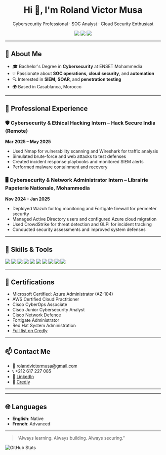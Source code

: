<h1 align="center">Hi 👋, I'm Roland Victor Musa</h1>

<p align="center">
Cybersecurity Professional · SOC Analyst · Cloud Security Enthusiast  
</p>

<p align="center">
  <a href="mailto:rolandvictormusa@gmail.com"><img src="https://img.shields.io/badge/Email-rolandvictormusa@gmail.com-red?style=flat-square" /></a>
  <a href="https://www.linkedin.com/in/rolandvictormusa/"><img src="https://img.shields.io/badge/LinkedIn-rolandvictormusa-blue?style=flat-square&logo=linkedin" /></a>
  <a href="https://www.credly.com/users/roland-victor-musa"><img src="https://img.shields.io/badge/Credentials-View_on_Credly-orange?style=flat-square" /></a>
</p>

---

## 🧠 About Me

- 🎓 Bachelor's Degree in **Cybersecurity** at ENSET Mohammedia  
- 💡 Passionate about **SOC operations**, **cloud security**, and **automation**  
- 🔍 Interested in **SIEM**, **SOAR**, and **penetration testing**  
- 🌍 Based in Casablanca, Morocco  

---

## 💼 Professional Experience

### 🛡️ Cybersecurity & Ethical Hacking Intern – Hack Secure India (Remote)  
**Mar 2025 – May 2025**  
- Used Nmap for vulnerability scanning and Wireshark for traffic analysis  
- Simulated brute-force and web attacks to test defenses  
- Created incident response playbooks and monitored SIEM alerts  
- Performed malware containment and recovery  

### 🖥️ Cybersecurity & Network Administrator Intern – Librairie Papeterie Nationale, Mohammedia  
**Nov 2024 – Jan 2025**  
- Deployed Wazuh for log monitoring and Fortigate firewall for perimeter security  
- Managed Active Directory users and configured Azure cloud migration  
- Used CrowdStrike for threat detection and GLPI for incident tracking  
- Conducted security assessments and improved system defenses  

---

## 🧰 Skills & Tools

<p>
  <img src="https://img.shields.io/badge/Python-3670A0?style=for-the-badge&logo=python&logoColor=ffdd54"/>
  <img src="https://img.shields.io/badge/Bash-4EAA25?style=for-the-badge&logo=gnu-bash&logoColor=white"/>
  <img src="https://img.shields.io/badge/Wazuh-005571?style=for-the-badge"/>
  <img src="https://img.shields.io/badge/Splunk-000000?style=for-the-badge&logo=splunk&logoColor=white"/>
  <img src="https://img.shields.io/badge/TheHive-FF6600?style=for-the-badge"/>
  <img src="https://img.shields.io/badge/Nmap-0070A0?style=for-the-badge"/>
  <img src="https://img.shields.io/badge/Metasploit-0000FF?style=for-the-badge"/>
  <img src="https://img.shields.io/badge/AWS-232F3E?style=for-the-badge&logo=amazon-aws"/>
  <img src="https://img.shields.io/badge/Azure-0078D4?style=for-the-badge&logo=microsoft-azure"/>
  <img src="https://img.shields.io/badge/VMware-607078?style=for-the-badge&logo=vmware"/>
</p>

---

## 🏅 Certifications

- Microsoft Certified: Azure Administrator (AZ-104)
- AWS Certified Cloud Practitioner
- Cisco CyberOps Associate
- Cisco Junior Cybersecurity Analyst
- Cisco Network Defence
- Fortigate Administrator
- Red Hat System Administration
- [Full list on Credly](https://www.credly.com/users/roland-victor-musa)

---

## 📫 Contact Me

- 📧 rolandvictormusa@gmail.com
- 📞 +212 617 227 085  
- 💼 [LinkedIn](https://www.linkedin.com/in/rolandvictormusa)  
- 📜 [Credly](https://www.credly.com/users/roland-victor-musa)

---


---

## 🌐 Languages  
- **English**: Native  
- **French**: Advanced  

---
> “Always learning. Always building. Always securing.”

![GitHub Stats](https://github-readme-stats.vercel.app/api?username=yourusername&show_icons=true&theme=dark) <!-- UPDATE USERNAME -->
